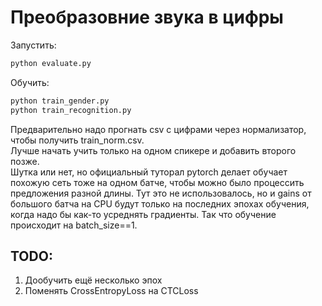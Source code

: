 # Преобразовние звука в цифры

Запустить:

```bash
python evaluate.py
```

Обучить:
```bash
python train_gender.py
python train_recognition.py
```

Предварительно надо прогнать csv с цифрами через нормализатор, чтобы получить train_norm.csv.  
Лучше начать учить только на одном спикере и добавить второго позже.  
Шутка или нет, но официальный туторал pytorch делает обучает похожую сеть тоже на одном батче, чтобы можно было процессить предложения разной длины. 
Тут это не использовалось, но и gains от большого батча на CPU будут только на последних эпохах обучения, когда надо бы как-то усреднять градиенты. 
Так что обучение происходит на batch_size==1.

## TODO:
1. Дообучить ещё несколько эпох
2. Поменять CrossEntropyLoss на CTCLoss
